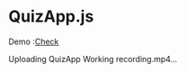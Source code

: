 # QuizApp.js

Demo :[Check]( https://quiz-app-three-umber.vercel.app/)


Uploading QuizApp Working recording.mp4…

